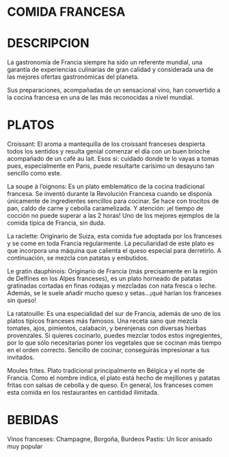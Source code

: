 #  COMIDA FRANCESA

# DESCRIPCION
La gastronomía de Francia siempre ha sido un referente mundial, una garantía de experiencias culinarias de gran calidad y considerada una de las mejores ofertas gastronómicas del planeta.

Sus preparaciones, acompañadas de un sensacional vino, han convertido a la cocina francesa en una de las más reconocidas a nivel mundial.

#  PLATOS
Croissant:
El aroma a mantequilla de los croissant franceses despierta todos los sentidos y resulta genial comenzar el día con un buen brioche acompañado de un café au lait. Esos si: cuidado donde te lo vayas a tomas pues, especialmente en Paris, puede resultarte carísimo un desayuno tan sencillo como este.

La soupe à l’oignons:
Es un plato emblemático de la cocina tradicional francesa. Se inventó durante la Revolución Francesa cuando se disponía únicamente de ingredientes sencillos para cocinar. Se hace con trocitos de pan, caldo de carne y cebolla caramelizada. Y atención: ¡el tiempo de cocción no puede superar a las 2 horas! Uno de los mejores ejemplos de la comida típica de Francia, sin duda.

La raclette:
Originario de Suiza, esta comida fue adoptada por los franceses y se come en toda Francia regularmente. La peculiaridad de este plato es que incorpora una máquina que calienta el queso especial para derretirlo. A continuación, se mezcla con patatas y embutidos.

Le gratin dauphinois:
Originario de Francia (más precisamente en la región de Delfines en los Alpes franceses), es un plato horneado de patatas gratinadas cortadas en finas rodajas y mezcladas con nata fresca o leche. Además, se le suele añadir mucho queso y setas…¡qué harían los franceses sin queso!

La ratatouille:
Es una especialidad del sur de Francia, además de uno de los platos típicos franceses más famosos. Una receta sano que mezcla tomates, ajos, pimientos, calabacín, y berenjenas con diversas hierbas provenzales. Si quieres cocinarlo, puedes mezclar todos estos ingregientes, por lo que sólo necesitarías poner los vegetales que se cocinan más tiempo en el orden correcto. Sencillo de cocinar, conseguirás impresionar a tus invitados.

Moules frites.
Plato tradicional principalmente en Bélgica y el norte de Francia. Como el nombre indica, el plato está hecho de mejillones y patatas fritas con salsas de cebolla y de queso. En general, los franceses comen esta comida en los restaurantes en cantidad ilimitada.

# BEBIDAS
Vinos franceses: Champagne, Borgoña, Burdeos
Pastis: Un licor anisado muy popular